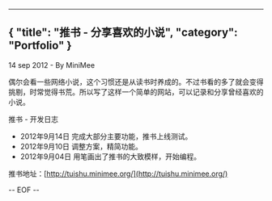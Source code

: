 -----
{
    "title": "推书 - 分享喜欢的小说",
    "category": "Portfolio"
}
-----

<p class="meta">14 sep 2012 - By MiniMee</p>

偶尔会看一些网络小说，这个习惯还是从读书时养成的。不过书看的多了就会变得挑剔，时常觉得书荒。所以写了这样一个简单的网站，可以记录和分享曾经喜欢的小说。

推书 - 开发日志

- 2012年9月14日 完成大部分主要功能，推书上线测试。
- 2012年9月10日 调整方案，精简功能。
- 2012年9月04日 用笔画出了推书的大致模样，开始编程。

推书地址：[http://tuishu.minimee.org/](http://tuishu.minimee.org/)

-- EOF --

